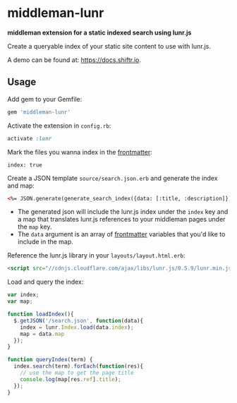 # middleman-lunr

**middleman extension for a static indexed search using lunr.js**

Create a queryable index of your static site content to use with lunr.js.

A demo can be found at: <https://docs.shiftr.io>.

## Usage

Add gem to your Gemfile:

```ruby
gem 'middleman-lunr'
```

Activate the extension in `config.rb`:

```ruby
activate :lunr
```

Mark the files you wanna index in the [frontmatter](https://middlemanapp.com/basics/frontmatter/):

```
index: true
```

Create a JSON template `source/search.json.erb` and generate the index and map:

```html
<%= JSON.generate(generate_search_index({data: [:title, :description]}), max_nesting: false) %>
```
- The generated json will include the lunr.js index under the `index` key and a map that translates lunr.js references to your middleman pages under the `map` key.
- The `data` argument is an array of [frontmatter](https://middlemanapp.com/basics/frontmatter/) variables that you'd like to include in the map.

Reference the lunr.js library in your `layouts/layout.html.erb`:

```html
<script src="//cdnjs.cloudflare.com/ajax/libs/lunr.js/0.5.9/lunr.min.js" type="text/javascript"></script>
```

Load and query the index:

```js
var index;
var map;

function loadIndex(){
  $.getJSON('/search.json', function(data){
    index = lunr.Index.load(data.index);
    map = data.map
  });
}

function queryIndex(term) {
  index.search(term).forEach(function(res){
    // use the map to get the page title
    console.log(map[res.ref].title);
  });
}
```
